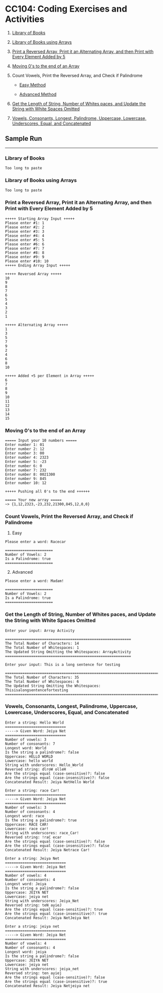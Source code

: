 # CC104: Coding Exercises and Activities

1. [Library of Books](./library)

2. [Library of Books using Arrays](./LibraryArray/Main.java) 

3. [Print a Reversed Array, Print it an Alternating Array, and then Print with Every Element Added by 5](./ReversedAlternateAddFive/Main.java) 

4. [Moving 0's to the end of an Array](./ArrayZero/Main.java) 

5. Count Vowels, Print the Reversed Array, and Check if Palindrome

   - [Easy Method](./VowelReversedPalindrome/Easy.java)

   - [Advanced Method](./VowelReversedPalindrome/Advanced.java)

6. [Get the Length of String, Number of Whites paces, and Update the String with White Spaces Omitted](./LenWhitesString/Main.java)

7. [Vowels, Consonants, Longest, Palindrome, Uppercase, Lowercase, Underscores, Equal, and Concatenated](./StringManipulationAdvanced/Main.java)

## Sample Run

----

### Library of Books

```text
Too long to paste
```

### Library of Books using Arrays

```text
Too long to paste
```

### Print a Reversed Array, Print it an Alternating Array, and then Print with Every Element Added by 5

```text
+++++ Starting Array Input +++++
Please enter #1: 1
Please enter #2: 2
Please enter #3: 3
Please enter #4: 4
Please enter #5: 5
Please enter #6: 6
Please enter #7: 7
Please enter #8: 8
Please enter #9: 9
Please enter #10: 10
+++++ Ending Array Input +++++

+++++ Reversed Array +++++
10
9
8
7
6
5
4
3
2
1

+++++ Alternating Array +++++
1
3
5
7
9
2
4
6
8
10

+++++ Added +5 per Element in Array +++++
6
7
8
9
10
11
12
13
14
15
```

### Moving 0's to the end of an Array

```text
===== Input your 10 numbers =====
Enter number 1: 01
Enter number 2: 12
Enter number 3: 00
Enter number 4: 2323
Enter number 5: -23
Enter number 6: 0
Enter number 7: 232
Enter number 8: 0021300
Enter number 9: 845
Enter number 10: 12

+++++ Pushing all 0's to the end ++++++

===== Your new array =====
~> {1,12,2323,-23,232,21300,845,12,0,0}
```

### Count Vowels, Print the Reversed Array, and Check if Palindrome

1. Easy

```text
Please enter a word: Racecar

======================
Number of Vowels: 2
Is a Palindrome: true
======================
```

2. Advanced

```text
Please enter a word: Madam!

======================
Number of Vowels: 2
Is a Palindrome: true
======================
```

### Get the Length of String, Number of Whites paces, and Update the String with White Spaces Omitted

```text
Enter your input: Array Activity

==========================================================
The Total Number of Characters: 14
The Total Number of Whitespaces: 1
The Updated String Omitting the Whitespaces: ArrayActivity
==========================================================
```

```text
Enter your input: This is a long sentence for testing

==========================================================================
The Total Number of Characters: 35
The Total Number of Whitespaces: 6
The Updated String Omitting the Whitespaces: Thisisalongsentencefortesting
==========================================================================
```

### Vowels, Consonants, Longest, Palindrome, Uppercase, Lowercase, Underscores, Equal, and Concatenated

```text
Enter a string: Hello World
============================
-----> Given Word: Jeiya Net
============================
Number of vowels: 3
Number of consonants: 7
Longest word: World
Is the string a palindrome?: false
Uppercase: HELLO WORLD
Lowercase: hello world
String with underscores: Hello_World
Reversed string: dlroW olleH
Are the strings equal (case-sensitive)?: false
Are the strings equal (case-insensitive)?: false
Concatenated Result: Jeiya NetHello World
```

```text
Enter a string: race Car!
============================
-----> Given Word: Jeiya Net
============================
Number of vowels: 3
Number of consonants: 4
Longest word: race
Is the string a palindrome?: true
Uppercase: RACE CAR!
Lowercase: race car!
String with underscores: race_Car!
Reversed string: !raC ecar
Are the strings equal (case-sensitive)?: false
Are the strings equal (case-insensitive)?: false
Concatenated Result: Jeiya Netrace Car!
```

```text
Enter a string: Jeiya Net
============================
-----> Given Word: Jeiya Net
============================
Number of vowels: 4
Number of consonants: 4
Longest word: Jeiya
Is the string a palindrome?: false
Uppercase: JEIYA NET
Lowercase: jeiya net
String with underscores: Jeiya_Net
Reversed string: teN ayieJ
Are the strings equal (case-sensitive)?: true
Are the strings equal (case-insensitive)?: true
Concatenated Result: Jeiya NetJeiya Net
```

```text
Enter a string: jeiya net
============================
-----> Given Word: Jeiya Net
============================
Number of vowels: 4
Number of consonants: 4
Longest word: jeiya
Is the string a palindrome?: false
Uppercase: JEIYA NET
Lowercase: jeiya net
String with underscores: jeiya_net
Reversed string: ten ayiej
Are the strings equal (case-sensitive)?: false
Are the strings equal (case-insensitive)?: true
Concatenated Result: Jeiya Netjeiya net
```
